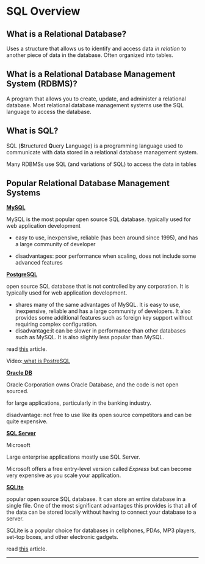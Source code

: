 # SQL Overview

## What is a Relational Database?

Uses a structure that allows us to identify and access data *in relation* to another piece of data in the database. Often organized into tables.

## What is a Relational Database Management System (RDBMS)?

A program that allows you to create, update, and administer a relational database. Most relational database management systems use the SQL language to access the database.

## What is SQL?

SQL (**S**tructured **Q**uery **L**anguage) is a programming language used to communicate with data stored in a relational database management system.

Many RDBMSs use SQL (and variations of SQL) to access the data in tables



## Popular Relational Database Management Systems

**[MySQL](https://www.mysql.com/)**

MySQL is the most popular open source SQL database. typically used for web application development

-  easy to use, inexpensive, reliable (has been around since 1995), and has a large community of developer

-  disadvantages:  poor performance when scaling, does not include some advanced features 

**[PostgreSQL](https://www.postgresql.org/)**

open source SQL database that is not controlled by any corporation. It is typically used for web application development.

- shares many of the same advantages of MySQL. It is easy to use, inexpensive, reliable and has a large community of developers. It also provides some additional features such as foreign key support without requiring complex configuration.
- disadvantage:it can be slower in performance than other databases such as MySQL. It is also slightly less popular than MySQL.

read [this](https://www.codecademy.com/paths/design-databases-with-postgresql/tracks/what-is-a-database/modules/using-postgresql-on-your-own-computer/articles/installing-and-using-postgresql-locally) article.

Video:[ what is PostreSQL]( https://www.youtube.com/watch?v=MZdO1UbTG4U&list=PLwvrYc43l1MxAEOI_KwGe8l42uJxMoKeS)

**[Oracle DB](https://www.oracle.com/database/)**

Oracle Corporation owns Oracle Database, and the code is not open sourced.

for large applications, particularly in the banking industry.

disadvantage:  not free to use like its open source competitors and can be quite expensive.

**[SQL Server](https://www.microsoft.com/en-us/sql-server/sql-server-2017)**

Microsoft

Large enterprise applications mostly use SQL Server.

Microsoft offers a free entry-level version called *Express* but can become very expensive as you scale your application.

**[SQLite](https://www.sqlite.org/)**

popular open source SQL database. It can store an entire database in a single file. One of the most significant advantages this provides is that all of the data can be stored locally without having to connect your database to a server.

SQLite is a popular choice for databases in cellphones, PDAs, MP3 players, set-top boxes, and other electronic gadgets.

read [this](https://www.codecademy.com/courses/learn-sql/articles/what-is-sqlite) article.



------
